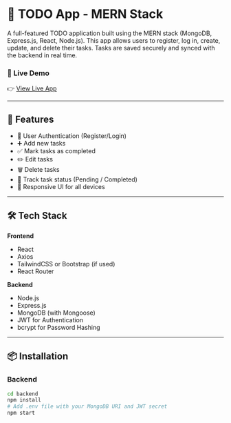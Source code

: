 # 📝 TODO App - MERN Stack

A full-featured TODO application built using the MERN stack (MongoDB, Express.js, React, Node.js). This app allows users to register, log in, create, update, and delete their tasks. Tasks are saved securely and synced with the backend in real time.

### 🔗 Live Demo
👉 [View Live App](https://todoapp-rosy-two.vercel.app/)

---

## 🚀 Features

- 🔐 User Authentication (Register/Login)
- ➕ Add new tasks
- ✅ Mark tasks as completed
- ✏️ Edit tasks
- 🗑️ Delete tasks
- 📆 Track task status (Pending / Completed)
- 🎨 Responsive UI for all devices

---

## 🛠️ Tech Stack

**Frontend**  
- React  
- Axios  
- TailwindCSS or Bootstrap (if used)  
- React Router

**Backend**  
- Node.js  
- Express.js  
- MongoDB (with Mongoose)  
- JWT for Authentication  
- bcrypt for Password Hashing

---

## 📦 Installation

### Backend

```bash
cd backend
npm install
# Add .env file with your MongoDB URI and JWT secret
npm start
